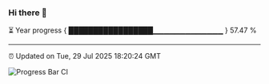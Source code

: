 ### Hi there 👋

⏳ Year progress { █████████████████▁▁▁▁▁▁▁▁▁▁▁▁▁ } 57.47 %

---

⏰ Updated on Tue, 29 Jul 2025 18:20:24 GMT

![Progress Bar CI](https://github.com/code-lakshay/GitHub-Actions-Demo/workflows/Progress%20Bar%20CI/badge.svg)
